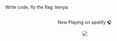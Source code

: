 <p> Write code, fly the flag :kenya: </p>
<br>
<div align=center>
        Now Playing on spotify 🎧
<p style="text-align: center;">
<a href="https://spotify-github-profile.vercel.app/api/view.svg?uid=bu0iwkqgukjd602aiajc0b1mc&redirect=true">
<img src="https://spotify-github-profile.vercel.app/api/view.svg?uid=bu0iwkqgukjd602aiajc0b1mc&cover_image=true&theme=novatorem&bar_color=53b14f&bar_color_cover=false)"/>
</a>
</p>
</div>
